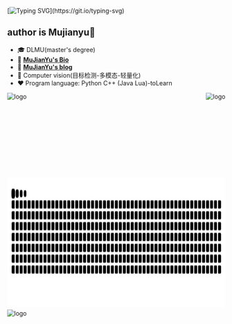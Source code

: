 [![Typing SVG](https://readme-typing-svg.demolab.com?font=Fira+Code&pause=1000&width=435&lines=Welcome+to+MuJianYu's+github.)](https://git.io/typing-svg)
## author is Mujianyu👋
- 🎓 DLMU(master's degree)
- 📖 [**MuJianYu's Bio**](https://mujianyu.github.io/)
- 📖 [**MuJianYu's blog**](https://blog.csdn.net/qq_45950599)
- 🔭 Computer vision(目标检测-多模态-轻量化)
- ❤  Program language: Python C++ (Java Lua)-toLearn 
<img src="https://github-readme-stats.vercel.app/api?username=mujianyu&show_icons=true" alt="logo" height="190" align="left" style="margin: auto; margin-bottom: 5px;" />
<img src="https://github-readme-stats.vercel.app/api/top-langs/?username=mujianyu&layout=compact" alt="logo" height="190" align="right" style="margin: auto; margin-bottom: 5px;" />
<img src="https://raw.githubusercontent.com/mujianyu/mujianyu/output/github-contribution-grid-snake.svg" alt="logo" height="300"  align="center" style="margin: auto; margin-bottom: 5px;" />
<img src="https://github-profile-trophy.vercel.app/?username=mujianyu&theme=flat" alt="logo" height="200" align="center" style="margin: auto; margin-bottom: 5px;" />




